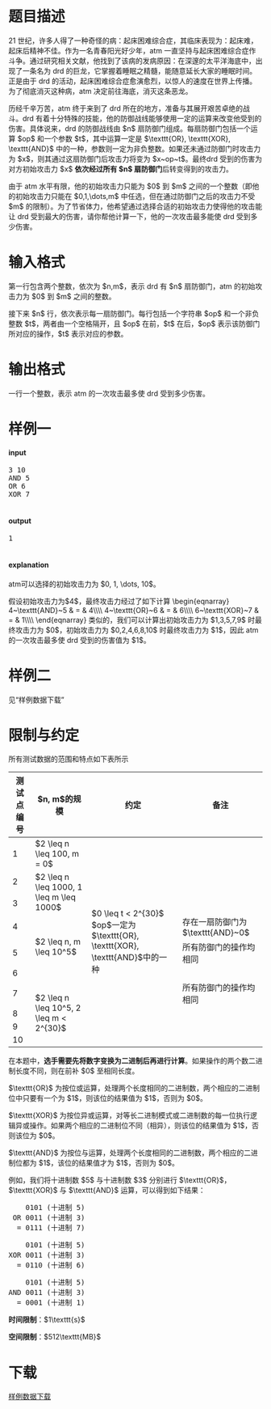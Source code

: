 # 题目描述

<p>21 世纪，许多人得了一种奇怪的病：起床困难综合症，其临床表现为：起床难，起床后精神不佳。作为一名青春阳光好少年，atm 一直坚持与起床困难综合症作斗争。通过研究相关文献，他找到了该病的发病原因：在深邃的太平洋海底中，出现了一条名为 drd 的巨龙，它掌握着睡眠之精髓，能随意延长大家的睡眠时间。正是由于 drd 的活动，起床困难综合症愈演愈烈，以惊人的速度在世界上传播。为了彻底消灭这种病，atm 决定前往海底，消灭这条恶龙。</p>
<p>历经千辛万苦，atm 终于来到了 drd 所在的地方，准备与其展开艰苦卓绝的战斗。drd 有着十分特殊的技能，他的防御战线能够使用一定的运算来改变他受到的伤害。具体说来，drd 的防御战线由 $n$ 扇防御门组成。每扇防御门包括一个运算 $op$ 和一个参数 $t$，其中运算一定是 $\texttt{OR}, \texttt{XOR}, \texttt{AND}$ 中的一种，参数则一定为非负整数。如果还未通过防御门时攻击力为 $x$，则其通过这扇防御门后攻击力将变为 $x~op~t$。最终drd 受到的伤害为对方初始攻击力 $x$ <strong>依次经过所有 $n$ 扇防御门</strong>后转变得到的攻击力。</p>
<p>由于 atm 水平有限，他的初始攻击力只能为 $0$ 到 $m$ 之间的一个整数（即他的初始攻击力只能在 $0,1,\dots,m$ 中任选，但在通过防御门之后的攻击力不受 $m$ 的限制）。为了节省体力，他希望通过选择合适的初始攻击力使得他的攻击能让 drd 受到最大的伤害，请你帮他计算一下，他的一次攻击最多能使 drd 受到多少伤害。</p>

# 输入格式


<p>第一行包含两个整数，依次为 $n,m$，表示 drd 有 $n$ 扇防御门，atm 的初始攻击力为 $0$ 到 $m$ 之间的整数。</p>
<p>接下来 $n$ 行，依次表示每一扇防御门。每行包括一个字符串 $op$ 和一个非负整数 $t$，两者由一个空格隔开，且 $op$ 在前，$t$ 在后，$op$ 表示该防御门所对应的操作，$t$ 表示对应的参数。</p>

# 输出格式


<p>一行一个整数，表示 atm 的一次攻击最多使 drd 受到多少伤害。</p>

# 样例一


<h4>input</h4>
<pre>3 10
AND 5
OR 6
XOR 7

</pre>

<h4>output</h4>
<pre>1

</pre>

<h4>explanation</h4>
<p>atm可以选择的初始攻击力为 $0, 1, \dots, 10$。</p>
<p>假设初始攻击力为$4$，最终攻击力经过了如下计算
\begin{eqnarray}
4~\texttt{AND}~5 &amp; = &amp; 4\\\\
4~\texttt{OR}~6  &amp; = &amp; 6\\\\
6~\texttt{XOR}~7 &amp; = &amp; 1\\\\
\end{eqnarray}
类似的，我们可以计算出初始攻击力为 $1,3,5,7,9$ 时最终攻击力为 $0$，初始攻击力为 $0,2,4,6,8,10$ 时最终攻击力为 $1$，因此 atm 的一次攻击最多使 drd 受到的伤害值为 $1$。</p>

# 样例二


<p>见“样例数据下载”</p>

# 限制与约定


<p>所有测试数据的范围和特点如下表所示</p>
<div class="table-responsive">
<table class="table table-bordered table-text-center table-vertical-middle"><thead><tr><th>测试点编号</th>
<th>$n, m$的规模</th>
<th>约定</th>
<th>备注</th>
</tr></thead><tbody><tr><td>1</td><td>$2 \leq n \leq 100, m = 0$</td><td rowspan="10">$0 \leq t &lt; 2^{30}$<br/>$op$一定为$\texttt{OR}, \texttt{XOR}, \texttt{AND}$中的一种</td><td></td>
</tr><tr><td>2</td><td rowspan="2">$2 \leq n \leq 1000, 1 \leq m \leq 1000$</td><td></td>
</tr><tr><td>3</td><td></td>
</tr><tr><td>4</td><td rowspan="3">$2 \leq n, m \leq 10^5$</td><td>存在一扇防御门为$\texttt{AND}~0$</td>
</tr><tr><td>5</td><td>所有防御门的操作均相同</td>
</tr><tr><td>6</td><td></td>
</tr><tr><td>7</td><td rowspan="4">$2 \leq n \leq 10^5, 2 \leq m &lt; 2^{30}$</td><td>所有防御门的操作均相同</td>
</tr><tr><td>8</td><td></td>
</tr><tr><td>9</td><td></td>
</tr><tr><td>10</td><td></td>
</tr></tbody></table></div>

<p>在本题中，<strong>选手需要先将数字变换为二进制后再进行计算</strong>。如果操作的两个数二进制长度不同，则在前补 $0$ 至相同长度。</p>
<p>$\texttt{OR}$ 为按位或运算，处理两个长度相同的二进制数，两个相应的二进制位中只要有一个为 $1$，则该位的结果值为 $1$，否则为 $0$。</p>
<p>$\texttt{XOR}$ 为按位异或运算，对等长二进制模式或二进制数的每一位执行逻辑异或操作。如果两个相应的二进制位不同（相异），则该位的结果值为 $1$，否则该位为 $0$。</p>
<p>$\texttt{AND}$ 为按位与运算，处理两个长度相同的二进制数，两个相应的二进制位都为 $1$，该位的结果值才为 $1$，否则为 $0$。</p>
<p>例如，我们将十进制数 $5$ 与十进制数 $3$ 分别进行 $\texttt{OR}$，$\texttt{XOR}$ 与 $\texttt{AND}$ 运算，可以得到如下结果：</p>
<div class="row">
<div class="col-sm-4">
<pre>    0101 (十进制 5)
 OR 0011 (十进制 3)
  = 0111 (十进制 7)
</pre>
</div>
<div class="col-sm-4">
<pre>    0101 (十进制 5)
XOR 0011 (十进制 3)
  = 0110 (十进制 6)
</pre>
</div>
<div class="col-sm-4">
<pre>    0101 (十进制 5)
AND 0011 (十进制 3)
  = 0001 (十进制 1)
</pre>
</div>
</div>

<p><strong>时间限制</strong>：$1\texttt{s}$</p>
<p><strong>空间限制</strong>：$512\texttt{MB}$</p>

# 下载


<p><a href="/download.php?type=problem&amp;id=2">样例数据下载</a></p>
